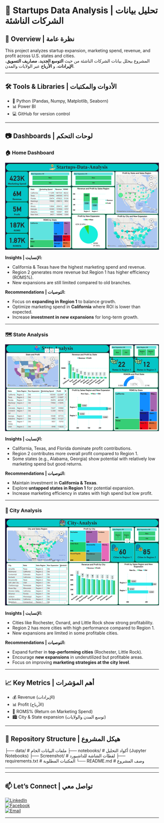 # 🚀 Startups Data Analysis | تحليل بيانات الشركات الناشئة  

## 📌 Overview | نظرة عامة  
This project analyzes startup expansion, marketing spend, revenue, and profit across U.S. states and cities.  
المشروع بيحلل بيانات الشركات الناشئة من حيث **التوسع الجديد**، **مصاريف التسويق**، **الإيرادات**، و **الأرباح** عبر الولايات والمدن.  

---

## 🛠️ Tools & Libraries | الأدوات والمكتبات  
- 🐍 Python (Pandas, Numpy, Matplotlib, Seaborn)  
- 📊 Power BI  
- 💻 GitHub for version control  

---

## 📷 Dashboards | لوحات التحكم  

### 🏠 Home Dashboard  
![Home](Screenshot/Home.png)  

**Insights | الإنسايت:**  
- California & Texas have the highest marketing spend and revenue.  
- Region 2 generates more revenue but Region 1 has higher efficiency (ROMS%).  
- New expansions are still limited compared to old branches.  

**Recommendations | التوصيات:**  
- Focus on **expanding in Region 1** to balance growth.  
- Optimize marketing spend in **California** where ROI is lower than expected.  
- Increase **investment in new expansions** for long-term growth.  

---

### 🗺️ State Analysis  
![State Analysis](Screenshot/State_Analysis.png)  

**Insights | الإنسايت:**  
- California, Texas, and Florida dominate profit contributions.  
- Region 2 contributes more overall profit compared to Region 1.  
- Some states (e.g., Alabama, Georgia) show potential with relatively low marketing spend but good returns.  

**Recommendations | التوصيات:**  
- Maintain investment in **California & Texas**.  
- Explore **untapped states in Region 1** for potential expansion.  
- Increase marketing efficiency in states with high spend but low profit.  

---

### 🌆 City Analysis  
![City Analysis](Screenshot/City_Analysis.png)  

**Insights | الإنسايت:**  
- Cities like Rochester, Oxnard, and Little Rock show strong profitability.  
- Region 2 has more cities with high performance compared to Region 1.  
- New expansions are limited in some profitable cities.  

**Recommendations | التوصيات:**  
- Expand further in **top-performing cities** (Rochester, Little Rock).  
- Encourage **new expansions** in underutilized but profitable areas.  
- Focus on improving **marketing strategies at the city level**.  

---

## 📈 Key Metrics | أهم المؤشرات  
- 💰 Revenue (الإيرادات)  
- 📊 Profit (الأرباح)  
- 🎯 ROMS% (Return on Marketing Spend)  
- 🏙️ City & State expansion (توسع المدن والولايات)  

---

## 📂 Repository Structure | هيكل المشروع  

├── data/ # ملفات البيانات الخام
├── notebooks/ # أكواد التحليل (Jupyter Notebooks)
├── Screenshot/ # لقطات الشاشة للداشبورد
├── requirements.txt # المكتبات المطلوبة
└── README.md # وصف المشروع

---

---

## 📫 Let’s Connect | تواصل معي  

[![LinkedIn](https://img.shields.io/badge/LinkedIn-Connect-blue?logo=linkedin)](https://www.linkedin.com/in/ahmedghoonim)  
[![Facebook](https://img.shields.io/badge/Facebook-Follow-blue?logo=facebook)](https://www.facebook.com/share/19JWnRjSrQ/)  
[![Email](https://img.shields.io/badge/Email-Contact-red?logo=gmail)](mailto:ghnewa1911@gmail.com)  

---
